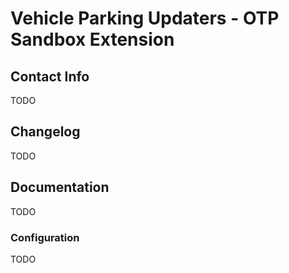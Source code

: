# Vehicle Parking Updaters - OTP Sandbox Extension

## Contact Info
TODO

## Changelog
TODO

## Documentation
TODO

### Configuration
TODO

